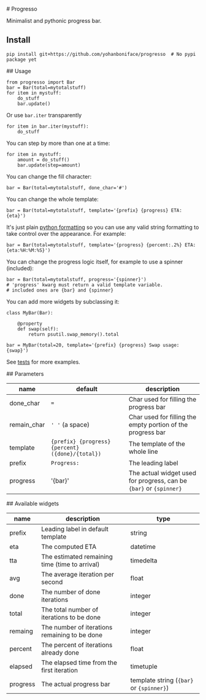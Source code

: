 # Progresso

Minimalist and pythonic progress bar.


## Install

    pip install git+https://github.com/yohanboniface/progresso  # No pypi package yet


## Usage

    from progresso import Bar
    bar = Bar(total=mytotalstuff)
    for item in mystuff:
        do_stuff
        bar.update()

Or use `bar.iter` transparently

    for item in bar.iter(mystuff):
        do_stuff

You can step by more than one at a time:

    for item in mystuff:
        amount = do_stuff()
        bar.update(step=amount)

You can change the fill character:

    bar = Bar(total=mytotalstuff, done_char='#')

You can change the whole template:

    bar = Bar(total=mytotalstuff, template='{prefix} {progress} ETA: {eta}')

It's just plain [python formatting](https://docs.python.org/3.4/library/string.html#formatspec)
so you can use any valid string formatting to take control over the appearance.
For example:

    bar = Bar(total=mytotalstuff, template='{progress} {percent:.2%} ETA: {eta:%H:%M:%S}')

You can change the progress logic itself, for example to use a spinner (included):

    bar = Bar(total=mytotalstuff, progress='{spinner}')
    # 'progress' kwarg must return a valid template variable.
    # included ones are {bar} and {spinner}

You can add more widgets by subclassing it:

    class MyBar(Bar):

        @property
        def swap(self):
            return psutil.swap_memory().total

    bar = MyBar(total=20, template='{prefix} {progress} Swap usage: {swap}')

See [tests](https://github.com/yohanboniface/progresso/blob/poc/tests.py) for more
examples.


## Parameters

| name  | default | description |
| ----- | ------ | ------------- |
| done_char | `=` | Char used for filling the progress bar |
| remain_char | `' '` (a space) | Char used for filling the empty portion of the progress bar |
| template | `{prefix} {progress} {percent} ({done}/{total})` | The template of the whole line |
| prefix | `Progress:` | The leading label |
| progress | '{bar}' | The actual widget used for progress, can be `{bar}` or `{spinner}`


## Available widgets

name     | description   | type |
| ------ | ------------- | ------ |
prefix   | Leading label in default template | string
eta      | The computed ETA | datetime
tta      | The estimated remaining time (time to arrival) | timedelta
avg      | The average iteration per second | float
done     | The number of done iterations | integer
total    | The total number of iterations to be done | integer
remaing  | The number of iterations remaining to be done | integer
percent  | The percent of iterations already done | float
elapsed  | The elapsed time from the first iteration | timetuple
progress | The actual progress bar | template string (`{bar}` or `{spinner}`)
